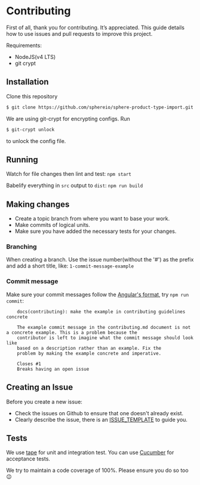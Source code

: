 # Contributing
First of all, thank you for contributing. It’s appreciated. This guide details how to use issues and pull requests to improve this project.

Requirements:
* NodeJS(v4 LTS)
* git crypt

## Installation
Clone this repository

```bash
$ git clone https://github.com/sphereio/sphere-product-type-import.git
```

We are using git-crypt for encrypting configs.
Run

```bash
$ git-crypt unlock
```

to unlock the config file.

## Running
Watch for file changes then lint and test:
`npm start`

Babelify everything in `src` output to `dist`:
`npm run build`

## Making changes
* Create a topic branch from where you want to base your work.
* Make commits of logical units.
* Make sure you have added the necessary tests for your changes.

### Branching
When creating a branch. Use the issue number(without the '#') as the prefix and add a short title, like: `1-commit-message-example`

### Commit message
Make sure your commit messages follow the [Angular's format](https://github.com/angular/angular.js/blob/master/CONTRIBUTING.md#-git-commit-guidelines), try `npm run commit`:
````
    docs(contributing): make the example in contributing guidelines concrete

    The example commit message in the contributing.md document is not a concrete example. This is a problem because the
    contributor is left to imagine what the commit message should look like
    based on a description rather than an example. Fix the
    problem by making the example concrete and imperative.

    Closes #1
    Breaks having an open issue
````

## Creating an Issue
Before you create a new issue:
  * Check the issues on Github to ensure that one doesn't already exist.
  * Clearly describe the issue, there is an [ISSUE_TEMPLATE](.github/ISSUE_TEMPLATE.md) to guide you.

## Tests
We use [tape](https://github.com/substack/tape) for unit and integration test. You can use [Cucumber](https://github.com/cucumber/cucumber-js) for acceptance tests.

We try to maintain a code coverage of 100%. Please ensure you do so too 😉
